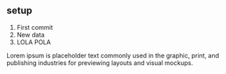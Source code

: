 ## setup 
1. First commit
2. New data
5. LOLA
POLA

Lorem ipsum is placeholder text commonly used in the graphic, print, and publishing industries for previewing layouts and visual mockups.
